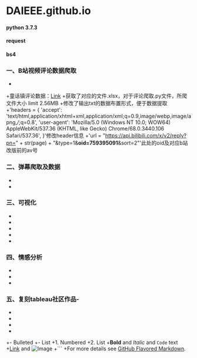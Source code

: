 # DAIEEE.github.io
#### python 3.7.3
#### request
#### bs4
### 一、B站视频评论数据爬取
-
+童话镇评论数据：[Link](https://api.bilibili.com/x/v2/reply?jsonp=jsonp&type=1&oid=585787515&sort=2&pn=)
+获取了对应的文件.xlsx，对于评论爬取.py文件，所爬文件大小 limit 2.56MB
+修改了输出txt的数据布置形式，便于数据提取
+'headers = {
        'accept': 'text/html,application/xhtml+xml,application/xml;q=0.9,image/webp,image/apng,*/*;q=0.8',
        'user-agent': 'Mozilla/5.0 (Windows NT 10.0; WOW64) AppleWebKit/537.36 (KHTML, like Gecko) Chrome/68.0.3440.106 Safari/537.36',
    }'修改header信息
+'url = "https://api.bilibili.com/x/v2/reply?pn=" + str(page) + "&type=1&**oid=759395091**&sort=2"'此处的oid及对应b站改版前的av号
### 二、弹幕爬取及数据
-
-
### 三、可视化
-
-
-
-
-
### 四、情感分析
-
-
-
### 五、复刻tableau社区作品-
-
-
-
-
+- Bulleted
+- List
+1. Numbered
+2. List
+**Bold** and _Italic_ and `Code` text
+[Link](url) and ![Image](src)
+```
+For more details see [GitHub Flavored Markdown](https://guides.github.com/features/mastering-markdown/).
